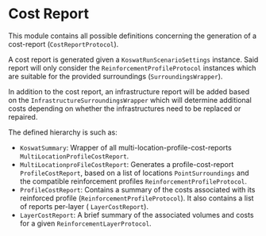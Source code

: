 # Cost Report

This module contains all possible definitions concerning the generation of a cost-report (`CostReportProtocol`).

A cost report is generated given a `KoswatRunScenarioSettings` instance. Said report will only consider the `ReinforcementProfileProtocol` instances which are suitable for the provided surroundings (`SurroundingsWrapper`).

In addition to the cost report, an infrastructure report will be added based on the `InfrastructureSurroundingsWrapper` which will determine additional costs depending on whether the infrastructures need to be replaced or repaired.

The defined hierarchy is such as: 
- `KoswatSummary`: Wrapper of all multi-location-profile-cost-reports `MultiLocationProfileCostReport`.
- `MultiLocationproFileCostReport`: Generates a profile-cost-report `ProfileCostReport`, based on a list of locations `PointSurroundings` and the compatible reinforcement profiles `ReinforcementProfileProtocol`.
- `ProfileCostReport`: Contains a summary of the costs associated with its reinforced profile (`ReinforcementProfileProtocol`). It also contains a list of reports per-layer ( `LayerCostReport`).
- `LayerCostReport`: A brief summary of the associated volumes and costs for a given `ReinforcementLayerProtocol`.